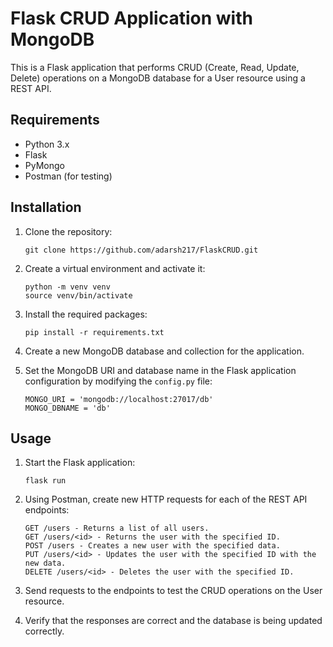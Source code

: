 # Flask CRUD Application with MongoDB

This is a Flask application that performs CRUD (Create, Read, Update, Delete) operations on a MongoDB database for a User resource using a REST API.

## Requirements

- Python 3.x
- Flask
- PyMongo
- Postman (for testing)

## Installation

1. Clone the repository:

   ```
   git clone https://github.com/adarsh217/FlaskCRUD.git
   ```

2. Create a virtual environment and activate it:

   ```
   python -m venv venv
   source venv/bin/activate
   ```

3. Install the required packages:

   ```
   pip install -r requirements.txt
   ```

4. Create a new MongoDB database and collection for the application.

5. Set the MongoDB URI and database name in the Flask application configuration by modifying the `config.py` file:

   ```
   MONGO_URI = 'mongodb://localhost:27017/db'
   MONGO_DBNAME = 'db'
   ```

## Usage

1. Start the Flask application:

   ```
   flask run
   ```

2. Using Postman, create new HTTP requests for each of the REST API endpoints:

   ```
   GET /users - Returns a list of all users.
   GET /users/<id> - Returns the user with the specified ID.
   POST /users - Creates a new user with the specified data.
   PUT /users/<id> - Updates the user with the specified ID with the new data.
   DELETE /users/<id> - Deletes the user with the specified ID.
   ```

3. Send requests to the endpoints to test the CRUD operations on the User resource.

4. Verify that the responses are correct and the database is being updated correctly.
